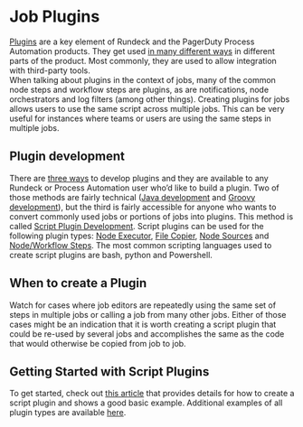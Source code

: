 # Job Plugins
[Plugins](https://docs.rundeck.com/docs/manual/plugins/plugins-overview.html#plugins) are a key element of Rundeck and the PagerDuty Process Automation products. They get used [in many different ways](https://docs.rundeck.com/docs/plugins/) in different parts of the product. Most commonly, they are used to allow integration with third-party tools.<br>
When talking about plugins in the context of jobs, many of the common node steps and workflow steps are plugins, as are notifications, node orchestrators and log filters (among other things). Creating plugins for jobs allows users to use the same script across multiple jobs. This can be very useful for instances where teams or users are using the same steps in multiple jobs.<br>

## Plugin development
There are [three ways](https://docs.rundeck.com/docs/developer/01-plugin-development.html) to develop plugins and they are available to any Rundeck or Process Automation user who’d like to build a plugin. Two of those methods are fairly technical ([Java development](https://docs.rundeck.com/docs/developer/01-plugin-development.html#java-plugin-development) and [Groovy development](https://docs.rundeck.com/docs/developer/01-plugin-development.html#groovy-plugin-development)), but the third is fairly accessible for anyone who wants to convert commonly used jobs or portions of jobs into plugins. This method is called [Script Plugin Development](https://docs.rundeck.com/docs/developer/01-plugin-development.html#script-plugin-development). Script plugins can be used for the following plugin types: [Node Executor](https://docs.rundeck.com/docs/developer/04-node-execution-plugins.html#script-plugin-type), [File Copier](https://docs.rundeck.com/docs/developer/04-file-copier-plugins.html#script-plugin-type), [Node Sources](https://docs.rundeck.com/docs/developer/03-model-source-plugins.html#script-plugin-type) and [Node/Workflow Steps](https://docs.rundeck.com/docs/developer/03-step-plugins.html#about). The most common scripting languages used to create script plugins are bash, python and Powershell.<br>

## When to create a Plugin
Watch for cases where job editors are repeatedly using the same set of steps in multiple jobs or calling a job from many other jobs. Either of those cases might be an indication that it is worth creating a script plugin that could be re-used by several jobs and accomplishes the same as the code that would otherwise be copied from job to job.<br>

## Getting Started with Script Plugins
To get started, check out [this article](https://docs.rundeck.com/docs/learning/howto/custom-script-plugin-hello-world.html) that provides details for how to create a script plugin and shows a good basic example. Additional examples of all plugin types are available [here](https://www.google.com/url?q=https://github.com/rundeck/rundeck/tree/main/examples&sa=D&source=docs&ust=1679435774123407&usg=AOvVaw2ahcjy7g-qWjDi-ZMq9tbm).<br>